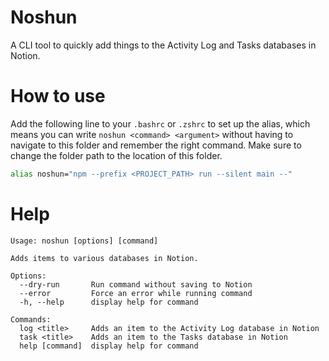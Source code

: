 # Noshun

A CLI tool to quickly add things to the Activity Log and Tasks databases in Notion.

# How to use

Add the following line to your `.bashrc` or `.zshrc` to set up the alias, which means you can write `noshun <command> <argument>` without having to navigate to this folder and remember the right command. Make sure to change the folder path to the location of this folder.

```bash
alias noshun="npm --prefix <PROJECT_PATH> run --silent main --"
```

# Help

<!-- START: Help text -->

```
Usage: noshun [options] [command]

Adds items to various databases in Notion.

Options:
  --dry-run       Run command without saving to Notion
  --error         Force an error while running command
  -h, --help      display help for command

Commands:
  log <title>     Adds an item to the Activity Log database in Notion
  task <title>    Adds an item to the Tasks database in Notion
  help [command]  display help for command

```
